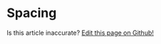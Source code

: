 # Spacing

<p class="has-right-text">Is this article inaccurate? <a href="https://www.github.com/geotrev/undernet/wiki/spacing">Edit this page on Github!</a></p>
